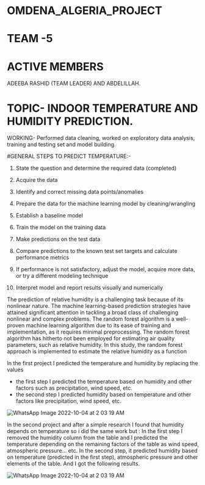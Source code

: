 # OMDENA_ALGERIA_PROJECT

# TEAM -5

# ACTIVE MEMBERS

ADEEBA RASHID (TEAM LEADER) AND ABDELILLAH.

# TOPIC- INDOOR TEMPERATURE AND HUMIDITY PREDICTION.

WORKING- Performed data cleaning, worked on exploratory data analysis, training and testing set and model building.

#GENERAL STEPS TO PREDICT TEMPERATURE:-

1) State the question and determine the required data (completed)

2) Acquire the data

3) Identify and correct missing data points/anomalies

4) Prepare the data for the machine learning model by cleaning/wrangling

5) Establish a baseline model

6) Train the model on the training data

7) Make predictions on the test data

8) Compare predictions to the known test set targets and calculate performance metrics

9) If performance is not satisfactory, adjust the model, acquire more data, or try a different modeling technique

10) Interpret model and report results visually and numerically


The prediction of relative humidity is a challenging task because of its nonlinear nature. The machine learning-based prediction strategies have attained significant attention in tackling a broad class of challenging nonlinear and complex problems. The random forest algorithm is a well-proven machine learning algorithm due to its ease of training and implementation, as it requires minimal preprocessing. The random forest algorithm has hitherto not been employed for estimating air quality parameters, such as relative humidity. In this study, the random forest approach is implemented to estimate the relative humidity as a function

In the first project I predicted the temperature and humidity by replacing the values
* the first step I predicted the temperature based on humidity and other factors such as precipitation, wind speed, etc.
* the second step I predicted humidity based on temperature and other factors like precipitation, wind speed, etc.



![WhatsApp Image 2022-10-04 at 2 03 19 AM](https://user-images.githubusercontent.com/80636537/193677719-65d30374-3d80-4692-9930-7573251755fe.jpeg)



In the second project and after a simple research I found that humidity depends on temperature so i did the same work but :
In the first step I removed the humidity column from the table and I predicted the temperature depending on the remaining factors of the table as wind speed, atmospheric pressure... etc.
In the second step, it predicted humidity based on temperature (predicted in the first step), atmospheric pressure and other elements of the table.
And I got the following results.


![WhatsApp Image 2022-10-04 at 2 03 19 AM](https://user-images.githubusercontent.com/80636537/193677950-2fc73e01-9ea7-4b36-978d-fa0593786f2f.jpeg)

